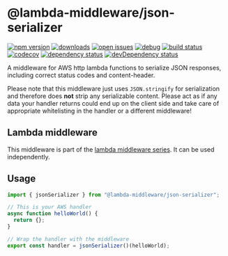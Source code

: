 # @lambda-middleware/json-serializer

[![npm version](https://badge.fury.io/js/%40lambda-middleware%2Fjson-serializer.svg)](https://npmjs.org/package/@lambda-middleware/json-serializer)
[![downloads](https://img.shields.io/npm/dw/%40lambda-middleware%2Fjson-serializer.svg)](https://npmjs.org/package/@lambda-middleware/json-serializer)
[![open issues](https://img.shields.io/github/issues-raw/dbartholomae/lambda-middleware.svg)](https://github.com/dbartholomae/lambda-middleware/issues)
[![debug](https://img.shields.io/badge/debug-blue.svg)](https://github.com/visionmedia/debug#readme)
[![build status](https://github.com/dbartholomae/lambda-middleware/workflows/.github/workflows/build.yml/badge.svg?branch=main)](https://github.com/dbartholomae/lambda-middleware/actions?query=workflow%3A.github%2Fworkflows%2Fbuild.yml)
[![codecov](https://codecov.io/gh/dbartholomae/lambda-middleware/branch/main/graph/badge.svg)](https://codecov.io/gh/dbartholomae/lambda-middleware)
[![dependency status](https://david-dm.org/dbartholomae/lambda-middleware.svg?theme=shields.io)](https://david-dm.org/dbartholomae/lambda-middleware)
[![devDependency status](https://david-dm.org/dbartholomae/lambda-middleware/dev-status.svg)](https://david-dm.org/dbartholomae/lambda-middleware?type=dev)

A middleware for AWS http lambda functions to serialize JSON responses, including correct status codes and content-header.

Please note that this middleware just uses `JSON.stringify` for serialization and therefore does **not** strip any serializable content.
Please act as if any data your handler returns could end up on the client side and take care of appropriate whitelisting in the handler or a different middleware!

## Lambda middleware

This middleware is part of the [lambda middleware series](https://dbartholomae.github.io/lambda-middleware/). It can be used independently.

## Usage

```typescript
import { jsonSerializer } from "@lambda-middleware/json-serializer";

// This is your AWS handler
async function helloWorld() {
  return {};
}

// Wrap the handler with the middleware
export const handler = jsonSerializer()(helloWorld);
```
